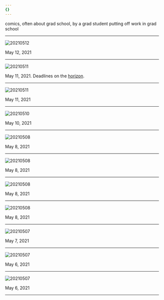 ```yaml
---
{}
---
```


comics, often about grad school, by a grad student putting off work in grad school

---

![20210512](/images/20210512.png)

May 12, 2021

---

![20210511](/images/20210511_1.png)

May 11, 2021. Deadlines on the [horizon](https://lianafinck.com/products/horizon-letterpress-print). 

---

![20210511](/images/20210511.png)

May 11, 2021

---

![20210510](/images/20210510.png)

May 10, 2021


---

![20210508](/images/20210508_4.jpg)

May 8, 2021

---

![20210508](/images/20210508_3.jpg)

May 8, 2021

---

![20210508](/images/20210508_2.jpg)

May 8, 2021

---

![20210508](/images/20210508.jpg)

May 8, 2021

---

![20210507](/images/20210507.JPG)

May 7, 2021

---

![20210507](/images/20210506_2.jpeg)

May 6, 2021

---

![20210507](/images/20210506_1.jpeg)

May 6, 2021

---